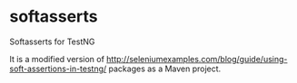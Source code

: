 softasserts
===========

Softasserts for TestNG

It is a modified version of  http://seleniumexamples.com/blog/guide/using-soft-assertions-in-testng/
packages as a Maven project. 


